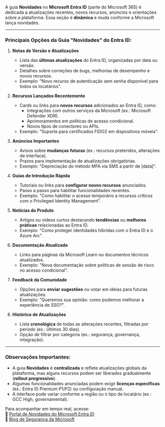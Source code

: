 A guia **Novidades** no **Microsoft Entra ID** (parte do Microsoft 365) é dedicada a atualizações recentes, novos recursos, anúncios e orientações sobre a plataforma. Essa seção é **dinâmica** e muda conforme a Microsoft lança novidades.

---

### **Principais Opções da Guia "Novidades" do Entra ID:**

1. **Notas de Versão e Atualizações**  
   - Lista das **últimas atualizações** do Entra ID, organizadas por data ou versão.  
   - Detalhes sobre correções de bugs, melhorias de desempenho e novos recursos.  
   - Exemplo: "Novo recurso de autenticação sem senha disponível para todos os locatários".

2. **Recursos Lançados Recentemente**  
   - Cards ou links para **novos recursos** adicionados ao Entra ID, como:  
     - Integrações com outros serviços da Microsoft (ex.: Microsoft Defender XDR).  
     - Aprimoramentos em políticas de acesso condicional.  
     - Novos tipos de conectores ou APIs.  
   - Exemplo: "Suporte para certificados FIDO2 em dispositivos móveis".

3. **Anúncios Importantes**  
   - Avisos sobre **mudanças futuras** (ex.: recursos preteridos, alterações de interface).  
   - Prazos para implementação de atualizações obrigatórias.  
   - Exemplo: "Depreciação do método MFA via SMS a partir de [data]".

4. **Guias de Introdução Rápida**  
   - Tutoriais ou links para **configurar novos recursos** anunciados.  
   - Passo a passo para habilitar funcionalidades recentes.  
   - Exemplo: "Como habilitar o acesso temporário a recursos críticos com o Privileged Identity Management".

5. **Notícias do Produto**  
   - Artigos ou vídeos curtos destacando **tendências** ou **melhores práticas** relacionadas ao Entra ID.  
   - Exemplo: "Como proteger identidades híbridas com o Entra ID e o Azure Arc".

6. **Documentação Atualizada**  
   - Links para páginas da Microsoft Learn ou documentos técnicos atualizados.  
   - Exemplo: "Nova documentação sobre políticas de sessão de risco no acesso condicional".

7. **Feedback da Comunidade**  
   - Opções para **enviar sugestões** ou votar em ideias para futuras atualizações.  
   - Exemplo: "Queremos sua opinião: como podemos melhorar a experiência de SSO?".

8. **Histórico de Atualizações**  
   - Lista **cronológica** de todas as alterações recentes, filtradas por período (ex.: últimos 30 dias).  
   - Opção de filtrar por categoria (ex.: segurança, governança, integração).

---

### **Observações Importantes:**  
- A guia **Novidades** é **centralizada** e reflete atualizações globais da plataforma, mas alguns recursos podem ser liberados gradualmente (**rollout progressivo**).  
- Algumas funcionalidades anunciadas podem exigir **licenças específicas** (ex.: Entra ID Premium P1/P2) ou configuração manual.  
- A interface pode variar conforme a região ou o tipo de locatário (ex.: GCC High, governamental).  

Para acompanhar em tempo real, acesse:  
🔗 [Portal de Novidades do Microsoft Entra ID](https://aka.ms/EntraIDUpdates)  
🔗 [Blog de Segurança da Microsoft](https://techcommunity.microsoft.com/t5/microsoft-entra-azure-ad-blog/bg-p/Identity)